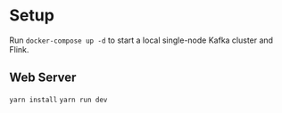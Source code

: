 # Setup
Run `docker-compose up -d` to start a local single-node Kafka cluster and Flink.

## Web Server
`yarn install`
`yarn run dev`
